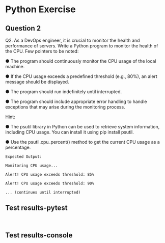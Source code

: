 # Python Exercise

## Question 2

Q2. As a DevOps engineer, it is crucial to monitor the health and performance of servers. Write a Python program to monitor the health of the CPU. Few pointers to be noted:

●       The program should continuously monitor the CPU usage of the local machine.

●       If the CPU usage exceeds a predefined threshold (e.g., 80%), an alert message should be displayed.

●       The program should run indefinitely until interrupted.

●       The program should include appropriate error handling to handle exceptions that may arise during the monitoring process.

Hint:

●       The psutil library in Python can be used to retrieve system information, including CPU usage. You can install it using pip install psutil.

●       Use the psutil.cpu_percent() method to get the current CPU usage as a percentage.
```
Expected Output:

Monitoring CPU usage...

Alert! CPU usage exceeds threshold: 85%

Alert! CPU usage exceeds threshold: 90%

... (continues until interrupted) 
```

## Test results-pytest

```


```
## Test results-console 

```

```